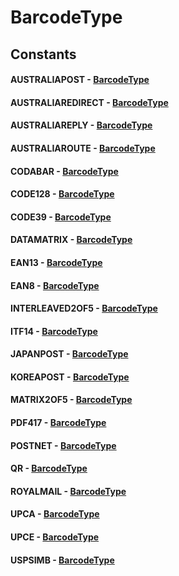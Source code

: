 # BarcodeType
## Constants
#### AUSTRALIAPOST - [BarcodeType](BarcodeType.html)
#### AUSTRALIAREDIRECT - [BarcodeType](BarcodeType.html)
#### AUSTRALIAREPLY - [BarcodeType](BarcodeType.html)
#### AUSTRALIAROUTE - [BarcodeType](BarcodeType.html)
#### CODABAR - [BarcodeType](BarcodeType.html)
#### CODE128 - [BarcodeType](BarcodeType.html)
#### CODE39 - [BarcodeType](BarcodeType.html)
#### DATAMATRIX - [BarcodeType](BarcodeType.html)
#### EAN13 - [BarcodeType](BarcodeType.html)
#### EAN8 - [BarcodeType](BarcodeType.html)
#### INTERLEAVED2OF5 - [BarcodeType](BarcodeType.html)
#### ITF14 - [BarcodeType](BarcodeType.html)
#### JAPANPOST - [BarcodeType](BarcodeType.html)
#### KOREAPOST - [BarcodeType](BarcodeType.html)
#### MATRIX2OF5 - [BarcodeType](BarcodeType.html)
#### PDF417 - [BarcodeType](BarcodeType.html)
#### POSTNET - [BarcodeType](BarcodeType.html)
#### QR - [BarcodeType](BarcodeType.html)
#### ROYALMAIL - [BarcodeType](BarcodeType.html)
#### UPCA - [BarcodeType](BarcodeType.html)
#### UPCE - [BarcodeType](BarcodeType.html)
#### USPSIMB - [BarcodeType](BarcodeType.html)

